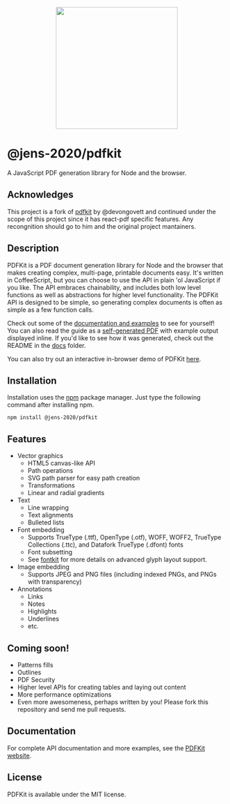 <p align="center">
  <img src="https://user-images.githubusercontent.com/5600341/27505816-c8bc37aa-587f-11e7-9a86-08a2d081a8b9.png" height="280px">
</p>

# @jens-2020/pdfkit

A JavaScript PDF generation library for Node and the browser.

## Acknowledges

This project is a fork of [pdfkit](https://github.com/foliojs/pdfkit) by @devongovett and continued under the scope of this project since it has react-pdf specific features. Any recongnition should go to him and the original project mantainers.

## Description

PDFKit is a PDF document generation library for Node and the browser that makes creating complex, multi-page, printable documents easy.
It's written in CoffeeScript, but you can choose to use the API in plain 'ol JavaScript if you like. The API embraces
chainability, and includes both low level functions as well as abstractions for higher level functionality. The PDFKit API
is designed to be simple, so generating complex documents is often as simple as a few function calls.

Check out some of the [documentation and examples](http://pdfkit.org/docs/getting_started.html) to see for yourself!
You can also read the guide as a [self-generated PDF](http://pdfkit.org/docs/guide.pdf) with example output displayed inline.
If you'd like to see how it was generated, check out the README in the [docs](https://github.com/devongovett/pdfkit/tree/master/docs)
folder.

You can also try out an interactive in-browser demo of PDFKit [here](http://pdfkit.org/demo/browser.html).

## Installation

Installation uses the [npm](http://npmjs.org/) package manager.  Just type the following command after installing npm.

    npm install @jens-2020/pdfkit

## Features

* Vector graphics
  * HTML5 canvas-like API
  * Path operations
  * SVG path parser for easy path creation
  * Transformations
  * Linear and radial gradients
* Text
  * Line wrapping
  * Text alignments
  * Bulleted lists
* Font embedding
  * Supports TrueType (.ttf), OpenType (.otf), WOFF, WOFF2, TrueType Collections (.ttc), and Datafork TrueType (.dfont) fonts
  * Font subsetting
  * See [fontkit](http://github.com/devongovett/fontkit) for more details on advanced glyph layout support.
* Image embedding
  * Supports JPEG and PNG files (including indexed PNGs, and PNGs with transparency)
* Annotations
  * Links
  * Notes
  * Highlights
  * Underlines
  * etc.

## Coming soon!

* Patterns fills
* Outlines
* PDF Security
* Higher level APIs for creating tables and laying out content
* More performance optimizations
* Even more awesomeness, perhaps written by you! Please fork this repository and send me pull requests.

## Documentation

For complete API documentation and more examples, see the [PDFKit website](http://pdfkit.org/).

## License

PDFKit is available under the MIT license.
